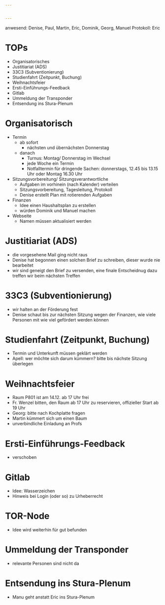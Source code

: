 ```yaml
---


---
```


anwesend: Denise, Paul, Martin, Eric, Dominik, Georg, Manuel
Protokoll: Eric

# TOPs
* Organisatorisches 
* Justitiariat (ADS)
* 33C3 (Subventionierung)
* Studienfahrt (Zeitpunkt, Buchung)
* Weihnachtsfeier
* Ersti-Einführungs-Feedback
* Gitlab
* Ummeldung der Transponder
* Entsendung ins Stura-Plenum

# Organisatorisch
* Termin
  * ab sofort
    * nächsten und übernächsten Donnerstag
  * danach
    * Turnus: Montag/ Donnerstag im Wechsel
    * jede Woche ein Termin
    * Notfalltermin für dringende Sachen: donnerstags, 12.45 bis 13.15 Uhr oder Montag 16.30 Uhr
* Sitzungsvorbereitung/ Sitzungsverantwortliche
  * Aufgaben im vorhinein (nach Kalender) verteilen
  * Sitzungsvorbereitung, Tagesleitung,  Protokoll
  * Denise erstellt Plan mit rotierenden Aufgaben
* Finanzen
  * Idee einen Haushaltsplan zu erstellen
  * würden Dominik und Manuel machen
* Webseite
  * Namen müssen aktualisiert werden

# Justitiariat (ADS)
* die vorgesehene Mail ging nicht raus
* Denise hat begonnen einen solchen Brief zu schreiben, dieser wurde nie bearbeitet
* wir sind geneigt den Brief zu versenden, eine finale Entscheidnug dazu treffen wir beim nächsten Treffen

# 33C3 (Subventionierung)
* wir halten an der Förderung fest
* Denise schaut bis zur nächsten Sitzung wegen der Finanzen, wie viele Personen mit wie viel gefördert werden können

# Studienfahrt (Zeitpunkt, Buchung)
* Termin und Unterkunft müssen geklärt werden
* Apell: wer möchte sich darum kümmern? bitte bis nächste Sitzung überlegen

# Weihnachtsfeier
* Raum P801 ist am 14.12. ab 17 Uhr frei
* Fr. Wenzel bitten, den Raum ab 17 Uhr zu reservieren, offizieller Start ab 19 Uhr
* Georg: bitte nach Kochplatte fragen
* Martin kümmert sich um einen Baum
* unverbindliche Einladung an Profs

# Ersti-Einführungs-Feedback
* verschoben

# Gitlab
* Idee: Wasserzeichen
* Hinweis bei Login (oder so) zu Urheberrecht

# TOR-Node
* Idee wird weiterhin für gut befunden

# Ummeldung der Transponder
* relevante Personen sind nicht da

# Entsendung ins Stura-Plenum
* Manu geht anstatt Eric ins Stura-Plenum
